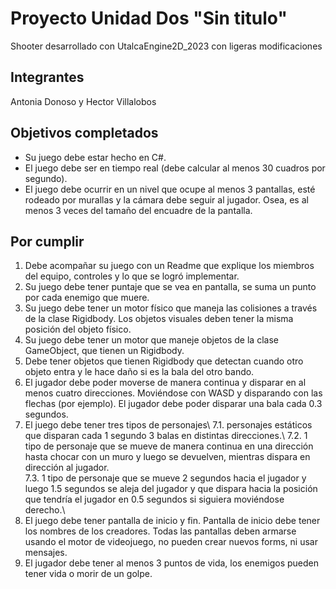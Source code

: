 # Proyecto Unidad Dos "Sin titulo"
Shooter desarrollado con UtalcaEngine2D_2023 con ligeras modificaciones

## Integrantes
Antonia Donoso y Hector Villalobos

## Objetivos completados
- Su juego debe estar hecho en C#.
- El juego debe ser en tiempo real (debe calcular al menos 30 cuadros por segundo).
- El juego debe ocurrir en un nivel que ocupe al menos 3 pantallas, esté rodeado por murallas y la cámara debe seguir al jugador. Osea, es al menos 3 veces del tamaño del encuadre de la pantalla.

## Por cumplir
1. Debe acompañar su juego con un Readme que explique los miembros del equipo, controles y lo que se logró implementar.
2. Su juego debe tener puntaje que se vea en pantalla, se suma un punto por cada enemigo que muere.
3. Su juego debe tener un motor físico que maneja las colisiones a través de la clase Rigidbody. Los objetos visuales deben tener la misma posición del objeto físico.
4. Su juego debe tener un motor que maneje objetos de la clase GameObject, que tienen un Rigidbody.
5. Debe tener objetos que tienen Rigidbody que detectan cuando otro objeto entra y le hace daño si es la bala del otro bando.
6. El jugador debe poder moverse de manera continua y disparar en al menos cuatro direcciones. Moviéndose con WASD y disparando con las flechas (por ejemplo). El jugador debe poder disparar una bala cada 0.3 segundos.
7. El juego debe tener tres tipos de personajes\ 
  7.1. personajes estáticos que disparan cada 1 segundo 3 balas en distintas direcciones.\ 
  7.2. 1 tipo de personaje que se mueve de manera continua en una dirección hasta chocar con un muro y luego se devuelven, mientras dispara en dirección al jugador.\
  7.3. 1 tipo de personaje que se mueve 2 segundos hacia el jugador y luego 1.5 segundos se aleja del jugador y que dispara hacia la posición que tendría el jugador en 0.5 segundos si siguiera moviéndose derecho.\
8. El juego debe tener pantalla de inicio y fin. Pantalla de inicio debe tener los nombres de los creadores. Todas las pantallas deben armarse usando el motor de videojuego, no pueden crear nuevos forms, ni usar mensajes.
9. El jugador debe tener al menos 3 puntos de vida, los enemigos pueden tener vida o morir de un golpe.
